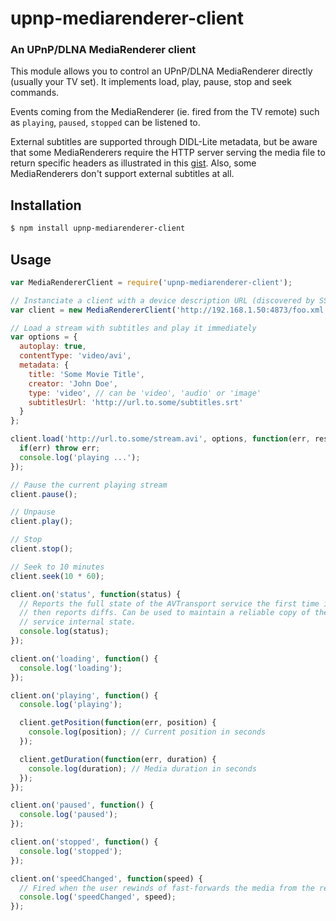 upnp-mediarenderer-client
=========================
### An UPnP/DLNA MediaRenderer client

This module allows you to control an UPnP/DLNA MediaRenderer directly (usually your TV set). It implements load, play, pause, stop and seek commands.

Events coming from the MediaRenderer (ie. fired from the TV remote) such as `playing`, `paused`, `stopped` can be listened to.

External subtitles are supported through DIDL-Lite metadata, but be aware that some MediaRenderers require the HTTP server serving the media file to return specific headers as illustrated in this [gist](https://gist.github.com/thibauts/5f5f8d8ce6566c8289e6). Also, some MediaRenderers don't support external subtitles at all.

Installation
------------

```bash
$ npm install upnp-mediarenderer-client
```

Usage
-----

```javascript
var MediaRendererClient = require('upnp-mediarenderer-client');

// Instanciate a client with a device description URL (discovered by SSDP)
var client = new MediaRendererClient('http://192.168.1.50:4873/foo.xml');

// Load a stream with subtitles and play it immediately
var options = { 
  autoplay: true,
  contentType: 'video/avi',
  metadata: {
    title: 'Some Movie Title',
    creator: 'John Doe',
    type: 'video', // can be 'video', 'audio' or 'image'
    subtitlesUrl: 'http://url.to.some/subtitles.srt'
  }
};

client.load('http://url.to.some/stream.avi', options, function(err, result) {
  if(err) throw err;
  console.log('playing ...');
});

// Pause the current playing stream
client.pause();

// Unpause
client.play();

// Stop
client.stop();

// Seek to 10 minutes
client.seek(10 * 60);

client.on('status', function(status) {
  // Reports the full state of the AVTransport service the first time it fires,
  // then reports diffs. Can be used to maintain a reliable copy of the
  // service internal state.
  console.log(status);
});

client.on('loading', function() {
  console.log('loading');
});

client.on('playing', function() {
  console.log('playing');

  client.getPosition(function(err, position) {
    console.log(position); // Current position in seconds
  });

  client.getDuration(function(err, duration) {
    console.log(duration); // Media duration in seconds
  });
});

client.on('paused', function() {
  console.log('paused');
});

client.on('stopped', function() {
  console.log('stopped');
});

client.on('speedChanged', function(speed) {
  // Fired when the user rewinds of fast-forwards the media from the remote
  console.log('speedChanged', speed);
});
```

